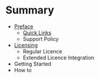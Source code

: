 # Summary

* [Preface](README.md)
   * [Quick Links](quick_links.md)
   * Support Policy
* [Licensing](chapter1.md)
   * Regular Licence
   * Extended Licence Integration
* Getting Started
* How to

